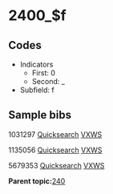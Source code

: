 # 2400\_$f

## Codes

-   Indicators
    -   First: 0
    -   Second: \_
-   Subfield: f

## Sample bibs

1031297 [Quicksearch](https://search.library.yale.edu/catalog/1031297) [VXWS](http://prodorbis.library.yale.edu:7014/vxws/GetHoldingsService?bibId=1031297)

1135056 [Quicksearch](https://search.library.yale.edu/catalog/1135056) [VXWS](http://prodorbis.library.yale.edu:7014/vxws/GetHoldingsService?bibId=1135056)

5679353 [Quicksearch](https://search.library.yale.edu/catalog/5679353) [VXWS](http://prodorbis.library.yale.edu:7014/vxws/GetHoldingsService?bibId=5679353)

**Parent topic:**[240](../../tags/240/240.md)

